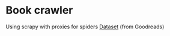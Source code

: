 ﻿# Book crawler
Using scrapy with proxies for spiders
[Dataset](https://drive.google.com/drive/folders/1yGF9GwzB12xNvsyW0VmwjDFotbgqYUqD?fbclid=IwAR1px5gR2ewAhCv6TEQUwzGDEs-xKq-aBZ7LEYzcodca3pqT1Qt6hLVr-uY) (from Goodreads)

